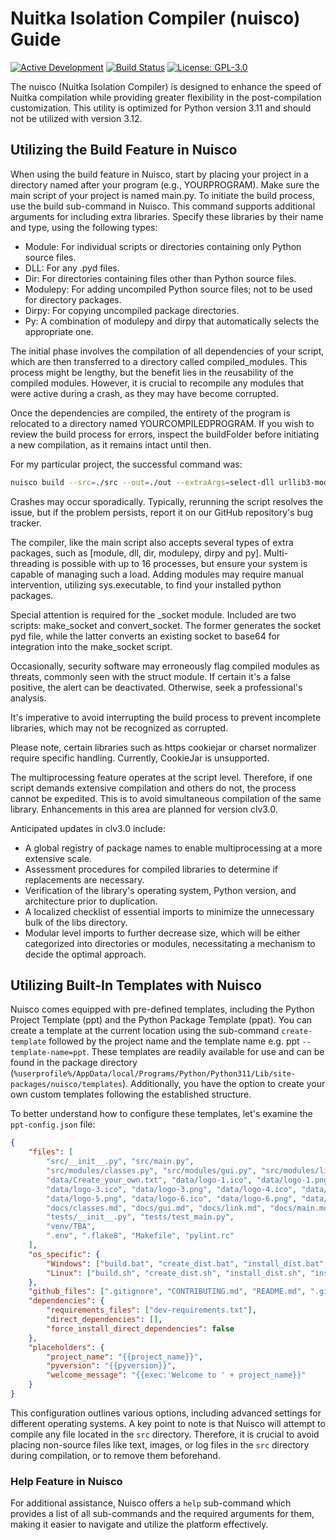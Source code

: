 # Nuitka Isolation Compiler (nuisco) Guide
[![Active Development](https://img.shields.io/badge/Maintenance%20Level-Actively%20Developed-brightgreen.svg)](https://gist.github.com/cheerfulstoic/d107229326a01ff0f333a1d3476e068d)
[![Build Status](https://github.com/Adalfarus/nuisco/actions/workflows/python-publish.yml/badge.svg)](https://github.com/Adalfarus/nuisco/actions)
[![License: GPL-3.0](https://img.shields.io/github/license/Adalfarus/nuisco)](https://github.com/Adalfarus/nuisco/blob/main/LICENSE)

The nuisco (Nuitka Isolation Compiler) is designed to enhance the speed of Nuitka compilation while providing greater flexibility in the post-compilation customization. This utility is optimized for Python version 3.11 and should not be utilized with version 3.12.

## Utilizing the Build Feature in Nuisco

When using the build feature in Nuisco, start by placing your project in a directory named after your program (e.g., YOURPROGRAM). Make sure the main script of your project is named main.py. To initiate the build process, use the build sub-command in Nuisco. This command supports additional arguments for including extra libraries. Specify these libraries by their name and type, using the following types:

- Module: For individual scripts or directories containing only Python source files.
- DLL: For any .pyd files.
- Dir: For directories containing files other than Python source files.
- Modulepy: For adding uncompiled Python source files; not to be used for directory packages.
- Dirpy: For copying uncompiled package directories.
- Py: A combination of modulepy and dirpy that automatically selects the appropriate one.

The initial phase involves the compilation of all dependencies of your script, which are then transferred to a directory called compiled_modules. This process might be lengthy, but the benefit lies in the reusability of the compiled modules. However, it is crucial to recompile any modules that were active during a crash, as they may have become corrupted.

Once the dependencies are compiled, the entirety of the program is relocated to a directory named YOURCOMPILEDPROGRAM. If you wish to review the build process for errors, inspect the buildFolder before initiating a new compilation, as it remains intact until then.

For my particular project, the successful command was:

```bash
nuisco build --src=./src --out=./out --extraArgs=select-dll urllib3-module hmac-module email-module http-dirpy
```

Crashes may occur sporadically. Typically, rerunning the script resolves the issue, but if the problem persists, report it on our GitHub repository's bug tracker.

The compiler, like the main script also accepts several types of extra packages, such as [module, dll, dir, modulepy, dirpy and py]. Multi-threading is possible with up to 16 processes, but ensure your system is capable of managing such a load. Adding modules may require manual intervention, utilizing sys.executable, to find your installed python packages.

Special attention is required for the _socket module. Included are two scripts: make_socket and convert_socket. The former generates the socket pyd file, while the latter converts an existing socket to base64 for integration into the make_socket script.

Occasionally, security software may erroneously flag compiled modules as threats, commonly seen with the struct module. If certain it's a false positive, the alert can be deactivated. Otherwise, seek a professional's analysis.

It's imperative to avoid interrupting the build process to prevent incomplete libraries, which may not be recognized as corrupted.

Please note, certain libraries such as https cookiejar or charset normalizer require specific handling. Currently, CookieJar is unsupported.

The multiprocessing feature operates at the script level. Therefore, if one script demands extensive compilation and others do not, the process cannot be expedited. This is to avoid simultaneous compilation of the same library. Enhancements in this area are planned for version clv3.0.

Anticipated updates in clv3.0 include:

- A global registry of package names to enable multiprocessing at a more extensive scale.
- Assessment procedures for compiled libraries to determine if replacements are necessary.
- Verification of the library's operating system, Python version, and architecture prior to duplication.
- A localized checklist of essential imports to minimize the unnecessary bulk of the libs directory.
- Modular level imports to further decrease size, which will be either categorized into directories or modules, necessitating a mechanism to decide the optimal approach.

## Utilizing Built-In Templates with Nuisco
Nuisco comes equipped with pre-defined templates, including the Python Project Template (ppt) and the Python Package Template (ppat). You can create a template at the current location using the sub-command `create-template` followed by the project name and the template name e.g. ppt `--template-name=ppt`. These templates are readily available for use and can be found in the package directory (`%userprofile%/AppData/local/Programs/Python/Python311/Lib/site-packages/nuisco/templates`). Additionally, you have the option to create your own custom templates following the established structure.

To better understand how to configure these templates, let's examine the `ppt-config.json` file:

```json
{
    "files": [
        "src/__init__.py", "src/main.py", 
        "src/modules/classes.py", "src/modules/gui.py", "src/modules/link.py", "src/modules/modulebase.py", 
        "data/Create_your_own.txt", "data/logo-1.ico", "data/logo-1.png", "data/logo-2.ico", "data/logo-2.png", 
        "data/logo-3.ico", "data/logo-3.png", "data/logo-4.ico", "data/logo-4.png", "data/logo-5.ico", 
        "data/logo-5.png", "data/logo-6.ico", "data/logo-6.png", "data/logo-raw.ico", "data/logo-raw.png", 
        "docs/classes.md", "docs/gui.md", "docs/link.md", "docs/main.md", 
        "tests/__init__.py", "tests/test_main.py", 
        "venv/TBA", 
        ".env", ".flake8", "Makefile", "pylint.rc"
    ],
    "os_specific": {
        "Windows": ["build.bat", "create_dist.bat", "install_dist.bat", "install.bat", "run.bat", "inno_setup_script.iss"],
        "Linux": ["build.sh", "create_dist.sh", "install_dist.sh", "install.sh", "run.sh", "scripts.sh"]
    },
    "github_files": [".gitignore", "CONTRIBUTING.md", "README.md", ".git/description", ".github/workflows/ci.yml"],
    "dependencies": {
        "requirements_files": ["dev-requirements.txt"],
        "direct_dependencies": [],
        "force_install_direct_dependencies": false
    },
    "placeholders": {
        "project_name": "{{project_name}}",
        "pyversion": "{{pyversion}}",
        "welcome_message": "{{exec:'Welcome to ' + project_name}}"
    }
}
```

This configuration outlines various options, including advanced settings for different operating systems. A key point to note is that Nuisco will attempt to compile any file located in the `src` directory. Therefore, it is crucial to avoid placing non-source files like text, images, or log files in the `src` directory during compilation, or to remove them beforehand.

### Help Feature in Nuisco
For additional assistance, Nuisco offers a `help` sub-command which provides a list of all sub-commands and the required arguments for them, making it easier to navigate and utilize the platform effectively.
